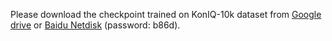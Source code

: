 Please download the checkpoint trained on KonIQ-10k dataset from [Google drive](https://drive.google.com/file/d/1iNhJQpUWSAkwSfDbfXzu834gm7NoT3m0/view?usp=sharing) or [Baidu Netdisk](https://pan.baidu.com/s/1aE8_stfHexjzPECyk1YlwA) (password: b86d).